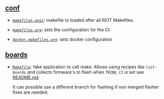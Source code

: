 ## [conf](conf)

- [`makefiles.post`](conf/makefiles.post): makefile to loaded after all
  RIOT Makefiles.

- [`makefiles.pre`](conf/makefiles.pre): sets the configuration for the
  CI.

- [`docker.makefiles.pre`](conf/makefiles.pre): sets docker configuration

## [boards](boards)

- [`Makefile`](boards/Makefile): fake application to call make. Allows
  using recipes like `list-boards` and collects firmware's to flash when `TRIBE_CI`
  is set see [README.md](local/README.md)

  It can possible use a different branch for flashing if non merged flasher fixes
  are needed.
